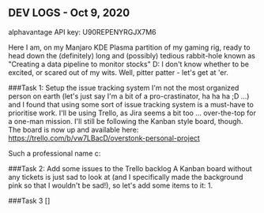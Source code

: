DEV LOGS - Oct 9, 2020
---
alphavantage API key: U90REPENYRGJX7M6

Here I am, on my Manjaro KDE Plasma partition of my gaming rig, ready to head down the (definitely) long and (possibly)
tedious rabbit-hole known as "Creating a data pipeline to monitor stocks" D: I don't know whether to be excited, or
scared out of my wits. Well, pitter patter - let's get at 'er.

###Task 1: Setup the issue tracking system
I'm not the most organized person on earth (let's just say I'm a bit of  a pro-crastinator, ha ha ha ;D ...) and I found
that using some sort of issue tracking system is a must-have to prioritise work. I'll be using Trello, as Jira seems a 
bit too ... over-the-top for a one-man mission. I'll still be following the Kanban style board, though. The board is now
up and available here: <https://trello.com/b/vw7LBacD/overstonk-personal-project>

Such a professional name c:

###Task 2: Add some issues to the Trello backlog
A Kanban board without any tickets is just sad to look at (and I specifically made the background pink so that I wouldn't
be sad!), so let's add some items to it:
1. 

###Task 3 []